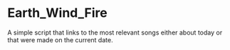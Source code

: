 # Earth_Wind_Fire
A simple script that links to the most relevant songs either about today or that were made on the current date. 
